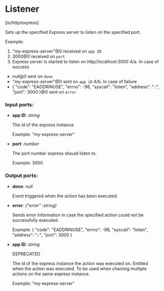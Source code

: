 # Listener

[io/http/express]

Sets up the specified Express server to listen on the specified port.

Example:
1. "my-express-server"@0 received on `app ID`
2. 3000@0 received on `port`
3. Express server is started to listen on http//localhost:3000
4/a. In case of success
-  null@0 sent on `done`
- "my-express-server"@0 sent on `app iD`
4/b. In case of failure
-  {
  "code": "EADDRINUSE",
  "errno": -98,
  "syscall": "listen",
  "address": "::",
  "port": 3000
}@0 sent on `error`


### Input ports:

* __app ID__: _string_

    The id of the express instance.
    
    Example: 
    "my-express-server"



* __port__: _number_

    The port number express should listen to.
    
    Example: 
    3000



### Output ports:

* __done__: _null_

    Event triggered when the action has been executed.



* __error__: _{"error" :string}_

    Sends error information in case the specified action could not be successfully executed.
    
    Example:
    {
      "code": "EADDRINUSE",
      "errno": -98,
      "syscall": "listen",
      "address": "::",
      "port": 3000
    }



* __app ID__: _string_

    DEPRECATED
    
    The id of the express instance the action was executed on. Emitted when the action was executed.
    To be used when chaining multiple actions on the same express instance.
    
    Example: 
    "my-express-server"



